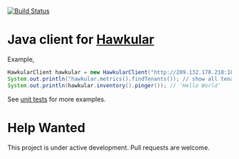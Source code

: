 [![Build Status](https://travis-ci.org/Hawkular-QE/hawkular-java-client.svg?branch=master)](https://travis-ci.org/Hawkular-QE/hawkular-java-client)
# Java client for [Hawkular](https://github.com/hawkular/hawkular)
Example,
```java
HawkularClient hawkular = new HawkularClient("http://209.132.178.218:18080/", "", "");
System.out.println("hawkular.metrics().findTenants()); // show all tenants
System.out.println(hawkular.inventory().pinger()); // 'Hello World'
```
See [unit tests](src/test/java/org/hawkular/client/test) for more examples.

# Help Wanted
This project is under active development.  Pull requests are welcome.
